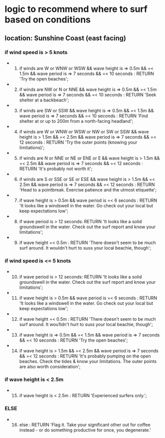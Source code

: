 # logic to recommend where to surf based on conditions

## location: Sunshine Coast (east facing)

### if wind speed is > 5 knots

- 1. if winds are W or WNW or WSW && wave height is => 0.5m &&  =< 1.5m && wave period is => 7 seconds && =< 10 seconds : RETURN 'Try the open beaches';
- 2. if winds are NW or N or NNE && wave height is => 0.5m && =< 1.5m && wave period is => 7 seconds && =< 10 seconds : RETURN 'Seek shelter at a backbeach';
- 3. if winds are SW or SSW && wave height is => 0.5m && =< 1.5m && wave period is => 7 seconds && =< 10 seconds : RETURN 'Find shelter at or up to 200m from a north-facing headland';

- 4. if winds are W or WNW or WSW or NW or SW or SSW && wave height is > 1.5m &&  =< 2.5m && wave period is => 7 seconds && =< 12 seconds : RETURN 'Try the outer points (knowing your limitations)';
- 5. if winds are N or NNE or NE or ENE or E && wave height is > 1.5m && =< 2.5m && wave period is => 7 seconds && =< 12 seconds : RETURN 'It's probably not worth it';
-  6. if winds are S or SSE or SE or ESE && wave height is > 1.5m && =< 2.5m && wave period is => 7 seconds && =< 12 seconds : RETURN 'Head to a pointbreak. Exercise patience and the utmost etiquette';

-  7. if wave height is > 0.5m && wave period is =< 6 seconds : RETURN 'It looks like a windswell in the water. Go check out your local but keep expectations low'; 
- 8. if wave period is > 12 seconds: RETURN 'It looks like a solid groundswell in the water. Check out the surf report and know your limitations';

- 9. if wave height =< 0.5m : RETURN 'There doesn't seem to be much surf around. It wouldn't hurt to suss your local beachie, though';

### if wind speed is <= 5 knots

- 10. if wave period is > 12 seconds: RETURN 'It looks like a solid groundswell in the water. Check out the surf report and know your limitations';
- 11. if wave height is > 0.5m && wave period is =< 6 seconds : RETURN 'It looks like a windswell in the water. Go check out your local but keep expectations low'; 
- 12. if wave height =< 0.5m : RETURN 'There doesn't seem to be much surf around. It wou1ldn't hurt to suss your local beachie, though';
- 13. if wave height is => 0.5m &&  =< 1.5m && wave period is => 7 seconds && =< 10 seconds : RETURN 'Try the open beaches';
- 14. if wave height is > 1.5m && =< 2.5m && wave period is => 7 seconds && =< 12 seconds : RETURN 'It's probably pumping on the open beaches. Check the tides & know your limitations. The outer points are also worth consideration';


### if wave height is < 2.5m 

- 15. if wave height is < 2.5m : RETURN 'Experienced surfers only.'; 


### ELSE 

- 16. else : RETURN 'Flag it. Take your significant other out for coffee instead - or do something productive for once, you degenerate.'